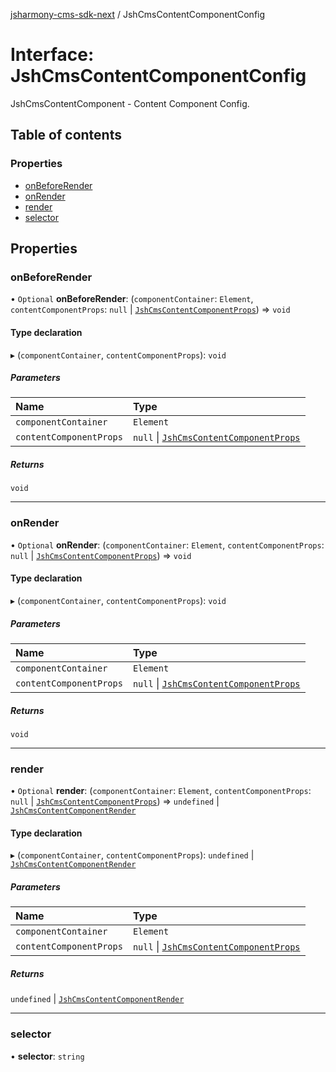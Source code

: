 [jsharmony-cms-sdk-next](../README.md) / JshCmsContentComponentConfig

# Interface: JshCmsContentComponentConfig

JshCmsContentComponent - Content Component Config.

## Table of contents

### Properties

- [onBeforeRender](JshCmsContentComponentConfig.md#onbeforerender)
- [onRender](JshCmsContentComponentConfig.md#onrender)
- [render](JshCmsContentComponentConfig.md#render)
- [selector](JshCmsContentComponentConfig.md#selector)

## Properties

### onBeforeRender

• `Optional` **onBeforeRender**: (`componentContainer`: `Element`, `contentComponentProps`: ``null`` \| [`JshCmsContentComponentProps`](JshCmsContentComponentProps.md)) => `void`

#### Type declaration

▸ (`componentContainer`, `contentComponentProps`): `void`

##### Parameters

| Name | Type |
| :------ | :------ |
| `componentContainer` | `Element` |
| `contentComponentProps` | ``null`` \| [`JshCmsContentComponentProps`](JshCmsContentComponentProps.md) |

##### Returns

`void`

___

### onRender

• `Optional` **onRender**: (`componentContainer`: `Element`, `contentComponentProps`: ``null`` \| [`JshCmsContentComponentProps`](JshCmsContentComponentProps.md)) => `void`

#### Type declaration

▸ (`componentContainer`, `contentComponentProps`): `void`

##### Parameters

| Name | Type |
| :------ | :------ |
| `componentContainer` | `Element` |
| `contentComponentProps` | ``null`` \| [`JshCmsContentComponentProps`](JshCmsContentComponentProps.md) |

##### Returns

`void`

___

### render

• `Optional` **render**: (`componentContainer`: `Element`, `contentComponentProps`: ``null`` \| [`JshCmsContentComponentProps`](JshCmsContentComponentProps.md)) => `undefined` \| [`JshCmsContentComponentRender`](JshCmsContentComponentRender.md)

#### Type declaration

▸ (`componentContainer`, `contentComponentProps`): `undefined` \| [`JshCmsContentComponentRender`](JshCmsContentComponentRender.md)

##### Parameters

| Name | Type |
| :------ | :------ |
| `componentContainer` | `Element` |
| `contentComponentProps` | ``null`` \| [`JshCmsContentComponentProps`](JshCmsContentComponentProps.md) |

##### Returns

`undefined` \| [`JshCmsContentComponentRender`](JshCmsContentComponentRender.md)

___

### selector

• **selector**: `string`
